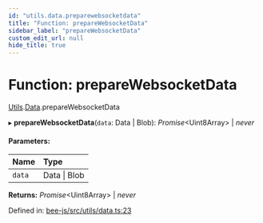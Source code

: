 ```yaml
---
id: "utils.data.preparewebsocketdata"
title: "Function: prepareWebsocketData"
sidebar_label: "prepareWebsocketData"
custom_edit_url: null
hide_title: true
---
```


# Function: prepareWebsocketData

[Utils](../modules/utils.md).[Data](../modules/utils.data.md).prepareWebsocketData

▸ **prepareWebsocketData**(`data`: Data \| Blob): *Promise*<Uint8Array\> \| *never*

#### Parameters:

Name | Type |
:------ | :------ |
`data` | Data \| Blob |

**Returns:** *Promise*<Uint8Array\> \| *never*

Defined in: [bee-js/src/utils/data.ts:23](https://github.com/ethersphere/bee-js/blob/ce4d3fa/src/utils/data.ts#L23)
